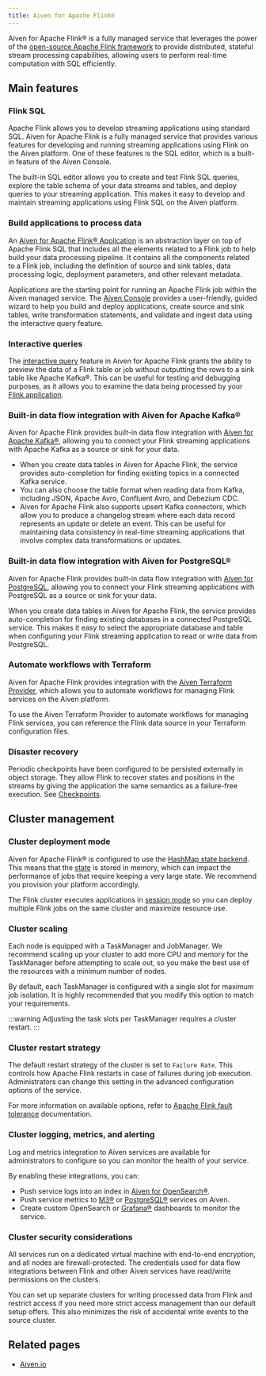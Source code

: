 ```yaml
---
title: Aiven for Apache Flink®
---
```


Aiven for Apache Flink® is a fully managed service that leverages the power of the [open-source Apache Flink framework](https://flink.apache.org/) to provide distributed, stateful stream processing capabilities, allowing users to perform real-time computation with SQL efficiently.

## Main features

### Flink SQL

Apache Flink allows you to develop streaming applications using standard
SQL. Aiven for Apache Flink is a fully managed service that provides
various features for developing and running streaming applications using
Flink on the Aiven platform. One of these features is the SQL editor,
which is a built-in feature of the Aiven Console.

The built-in SQL
editor allows you to create and test Flink SQL queries, explore
the table schema of your data streams and tables, and deploy queries to
your streaming application. This makes it easy to develop and maintain
streaming applications using Flink SQL on the Aiven platform.

### Build applications to process data

An [Aiven for Apache Flink® Application](/docs/products/flink/concepts/flink-applications)
is an abstraction layer on top of Apache Flink SQL that
includes all the elements related to a Flink job to help build your data
processing pipeline. It contains all the components related to a Flink
job, including the definition of source and sink tables, data processing
logic, deployment parameters, and other relevant metadata.

Applications are the starting point for running an Apache Flink job
within the Aiven managed service. The [Aiven
Console](https://console.aiven.io/) provides a user-friendly, guided
wizard to help you build and deploy applications, create source and sink
tables, write transformation statements, and validate and ingest data
using the interactive query feature.

### Interactive queries

The
[interactive query](/docs/products/flink/concepts/supported-syntax-sql-editor) feature in Aiven for Apache Flink grants the ability to
preview the data of a Flink table or job without outputting the rows to
a sink table like Apache Kafka®. This can be useful for testing and
debugging purposes, as it allows you to examine the data being processed
by your
[Flink application](/docs/products/flink/concepts/flink-applications).

### Built-in data flow integration with Aiven for Apache Kafka®

Aiven for Apache Flink provides built-in data flow integration with
[Aiven for Apache Kafka®](/docs/products/kafka), allowing you to connect your Flink
streaming applications with Apache Kafka as a source or sink for your
data.

-   When you create data tables in Aiven for Apache Flink, the service
    provides auto-completion for finding existing topics in a connected
    Kafka service.
-   You can also choose the table format when reading data from Kafka,
    including JSON, Apache Avro, Confluent Avro, and Debezium CDC.
-   Aiven for Apache Flink also supports upsert Kafka connectors, which
    allow you to produce a changelog stream where each data record
    represents an update or delete an event. This can be useful for
    maintaining data consistency in real-time streaming applications
    that involve complex data transformations or updates.

### Built-in data flow integration with Aiven for PostgreSQL®

Aiven for Apache Flink provides built-in data flow integration with
[Aiven for PostgreSQL](/docs/products/postgresql), allowing you to connect your Flink
streaming applications with PostgreSQL as a source or sink for your
data.

When you create data tables in Aiven for Apache Flink, the service
provides auto-completion for finding existing databases in a connected
PostgreSQL service. This makes it easy to select the appropriate
database and table when configuring your Flink streaming application to
read or write data from PostgreSQL.

### Automate workflows with Terraform

Aiven for Apache Flink provides integration with the [Aiven Terraform
Provider](/docs/tools/terraform), which allows you to automate workflows for managing Flink
services on the Aiven platform.

To use the Aiven Terraform Provider to
automate workflows for managing Flink services, you can reference the
Flink data source in your Terraform configuration files.

### Disaster recovery

Periodic checkpoints have been configured to be persisted externally in
object storage. They allow Flink to recover states and positions in the
streams by giving the application the same semantics as a failure-free
execution. See [Checkpoints](/docs/products/flink/concepts/checkpoints).

## Cluster management

### Cluster deployment mode

Aiven for Apache Flink® is configured to use the [HashMap state
backend](https://ci.apache.org/projects/flink/flink-docs-stable/api/java/org/apache/flink/runtime/state/hashmap/HashMapStateBackend.html).
This means that the
[state](https://nightlies.apache.org/flink/flink-docs-stable/docs/concepts/stateful-stream-processing/#what-is-state)
is stored in memory, which can impact the performance of jobs that
require keeping a very large state. We recommend you provision your
platform accordingly.

The Flink cluster executes applications in [session
mode](https://nightlies.apache.org/flink/flink-docs-stable/docs/deployment/overview/#session-mode)
so you can deploy multiple Flink jobs on the same cluster and maximize resource use.

### Cluster scaling

Each node is equipped with a TaskManager and JobManager. We recommend
scaling up your cluster to add more CPU and memory for the TaskManager
before attempting to scale out, so you make the best use of the
resources with a minimum number of nodes.

By default, each TaskManager is configured with a single slot for
maximum job isolation. It is highly recommended that you modify this
option to match your requirements.

:::warning
Adjusting the task slots per TaskManager requires a cluster restart.
:::

### Cluster restart strategy

The default restart strategy of the cluster is set to `Failure Rate`.
This controls how Apache Flink restarts in case of failures during job
execution. Administrators can change this setting in the advanced
configuration options of the service.

For more information on available options, refer to [Apache Flink fault
tolerance](https://nightlies.apache.org/flink/flink-docs-master/docs/deployment/config/#fault-tolerance)
documentation.

### Cluster logging, metrics, and alerting

Log and metrics integration to Aiven services are available for
administrators to configure so you can monitor the health of your
service.

By enabling these integrations, you can:

- Push service logs into an index in [Aiven for OpenSearch®](/docs/products/opensearch).
- Push service metrics to [M3®](/docs/products/m3db)
  or [PostgreSQL®](/docs/products/postgresql) services on Aiven.
- Create custom OpenSearch or [Grafana®](/docs/products/grafana) dashboards to
  monitor the service.

### Cluster security considerations

All services run on a dedicated virtual machine with end-to-end
encryption, and all nodes are firewall-protected. The credentials used
for data flow integrations between Flink and other Aiven services have
read/write permissions on the clusters.

You can set up separate clusters
for writing processed data from Flink and restrict access if you need
more strict access management than our default setup offers. This also
minimizes the risk of accidental write events to the source cluster.

## Related pages

- [Aiven.io](https://aiven.io/flink)
